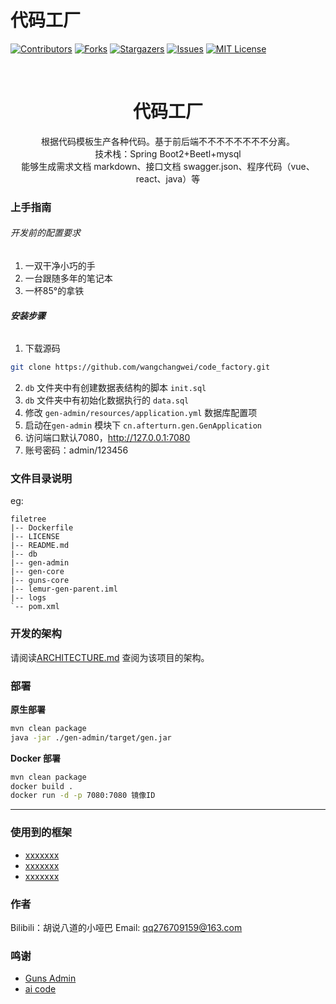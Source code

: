 # 代码工厂



<!-- PROJECT SHIELDS -->

[![Contributors][contributors-shield]][contributors-url]
[![Forks][forks-shield]][forks-url]
[![Stargazers][stars-shield]][stars-url]
[![Issues][issues-shield]][issues-url]
[![MIT License][license-shield]][license-url]

<!-- PROJECT LOGO -->

<br />

<p align="center">
<p>
  <h1 align="center">代码工厂</h1>
  <p align="center">
    根据代码模板生产各种代码。基于前后端不不不不不不不不分离。<br />技术栈：Spring Boot2+Beetl+mysql
    <br />
      能够生成需求文档 markdown、接口文档 swagger.json、程序代码（vue、react、java）等
  </p>
</p></p>


### 上手指南

###### 开发前的配置要求

1. 一双干净小巧的手
2. 一台跟随多年的笔记本
3. 一杯85°的拿铁

###### **安装步骤**

1. 下载源码

```sh
git clone https://github.com/wangchangwei/code_factory.git
```

2. `db` 文件夹中有创建数据表结构的脚本 `init.sql`
3. `db` 文件夹中有初始化数据执行的 `data.sql`
4. 修改 `gen-admin/resources/application.yml` 数据库配置项
5. 启动在`gen-admin` 模块下 `cn.afterturn.gen.GenApplication` 
6. 访问端口默认7080，http://127.0.0.1:7080
7. 账号密码：admin/123456

### 文件目录说明

eg:

```
filetree 
|-- Dockerfile
|-- LICENSE
|-- README.md
|-- db
|-- gen-admin
|-- gen-core
|-- guns-core
|-- lemur-gen-parent.iml
|-- logs
`-- pom.xml
```

### 开发的架构 

请阅读[ARCHITECTURE.md](https://github.com/wangchangwei/code_factory/blob/master/ARCHITECTURE.md) 查阅为该项目的架构。

### 部署

**原生部署**

```sh
mvn clean package
java -jar ./gen-admin/target/gen.jar
```

**Docker 部署**

```sh
mvn clean package
docker build .
docker run -d -p 7080:7080 镜像ID
```



****

### 使用到的框架

- [xxxxxxx](https://getbootstrap.com)
- [xxxxxxx](https://jquery.com)
- [xxxxxxx](https://laravel.com)


### 作者

Bilibili：胡说八道的小哑巴
Email: qq276709159@163.com

### 鸣谢

- [Guns Admin](https://github.com/stylefeng/Guns)
- [ai code](https://gitee.com/lemur/aicode)

<!-- links -->
[your-project-path]:wangchangwei/code_factory
[contributors-shield]: https://img.shields.io/github/contributors/wangchangwei/code_factory.svg?style=flat-square
[contributors-url]: https://github.com/wangchangwei/code_factory/graphs/contributors
[forks-shield]: https://img.shields.io/github/forks/wangchangwei/code_factory.svg?style=flat-square
[forks-url]: https://github.com/wangchangwei/code_factory/network/members
[stars-shield]: https://img.shields.io/github/stars/wangchangwei/code_factory.svg?style=flat-square
[stars-url]: https://github.com/wangchangwei/code_factory/stargazers
[issues-shield]: https://img.shields.io/github/issues/wangchangwei/code_factory.svg?style=flat-square
[issues-url]: https://img.shields.io/github/issues/wangchangwei/code_factory.svg
[license-shield]: https://img.shields.io/github/license/wangchangwei/code_factory.svg?style=flat-square
[license-url]: https://github.com/wangchangwei/code_factory/blob/master/LICENSE.txt
